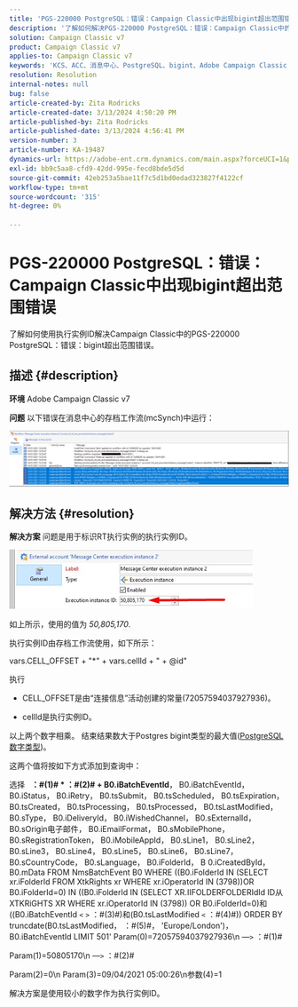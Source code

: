 ```yaml
---
title: 'PGS-220000 PostgreSQL：错误：Campaign Classic中出现bigint超出范围错误'
description: '了解如何解决PGS-220000 PostgreSQL：错误：Campaign Classic中的bigint超出范围错误'
solution: Campaign Classic v7
product: Campaign Classic v7
applies-to: Campaign Classic v7
keywords: 'KCS、ACC、消息中心、PostgreSQL、bigint、Adobe Campaign Classic v7、PGS-220000、错误：bigint超出范围、故障排除'
resolution: Resolution
internal-notes: null
bug: false
article-created-by: Zita Rodricks
article-created-date: 3/13/2024 4:50:20 PM
article-published-by: Zita Rodricks
article-published-date: 3/13/2024 4:56:41 PM
version-number: 3
article-number: KA-19487
dynamics-url: https://adobe-ent.crm.dynamics.com/main.aspx?forceUCI=1&pagetype=entityrecord&etn=knowledgearticle&id=f1155bc4-59e1-ee11-904d-6045bd0065b6
exl-id: bb9c5aa8-cfd9-42dd-995e-fecd8bde5d5d
source-git-commit: 42eb253a5bae11f7c5d1bd0edad323827f4122cf
workflow-type: tm+mt
source-wordcount: '315'
ht-degree: 0%

---
```


# PGS-220000 PostgreSQL：错误：Campaign Classic中出现bigint超出范围错误


了解如何使用执行实例ID解决Campaign Classic中的PGS-220000 PostgreSQL：错误：bigint超出范围错误。

## 描述 {#description}


<b>环境</b>
Adobe Campaign Classic v7

<b>问题</b>
以下错误在消息中心的存档工作流(mcSynch)中运行：

![](assets/___f3155bc4-59e1-ee11-904d-6045bd0065b6___.png)




## 解决方法 {#resolution}


<b>解决方案</b>
问题是用于标识RT执行实例的执行实例ID。

![](assets/b19e48ed-65d1-ec11-a7b5-00224809c556.png)

如上所示，使用的值为 *50,805,170*.

执行实例ID由存档工作流使用，如下所示：

vars.CELL_OFFSET + &quot;\*&quot; + vars.cellId + &quot; + @id&quot;

执行

- CELL_OFFSET是由“连接信息”活动创建的常量(72057594037927936)。

- cellId是执行实例ID。

以上两个数字相乘。 结束结果数大于Postgres bigint类型的最大值([PostgreSQL数字类型](https://www.postgresql.org/docs/10/datatype-numeric.html))。

这两个值将按如下方式添加到查询中：

选择   <b>：#(1)# \* ：#(2)# + B0.iBatchEventId</b>， B0.iBatchEventId， B0.iStatus， B0.iRetry， B0.tsSubmit， B0.tsScheduled， B0.tsExpiration， B0.tsCreated， B0.tsProcessing， B0.tsProcessed， B0.tsLastModified， B0.sType， B0.iDeliveryId， B0.iWishedChannel， B0.sExternalId， B0.sOrigin电子邮件， B0.iEmailFormat， B0.sMobilePhone， B0.sRegistrationToken， B0.iMobileAppId， B0.sLine1， B0.sLine2， B0.sLine3， B0.sLine4， B0.sLine5， B0.sLine6， B0.sLine7， B0.sCountryCode， B0.sLanguage， B0.iFolderId， B 0.iCreatedById， B0.mData FROM NmsBatchEvent B0 WHERE ((B0.iFolderId IN (SELECT xr.iFolderId FROM XtkRights xr WHERE xr.iOperatorId IN (3798))OR B0.iFolderId=0) IN ((B0.iFolderId IN (SELECT XR.IIFOLDERFOLDERIdId ID从XTKRiGHTS XR WHERE xr.iOperatorId IN (3798)) OR B0.iFolderId=0)和((B0.iBatchEventId `<` `>`  ：#(3)#)和(B0.tsLastModified `<`  ：#(4)#)) ORDER BY truncdate(B0.tsLastModified， ：#(5)#， &#39;Europe/London&#39;)， B0.iBatchEventId LIMIT 501&#39; Param(0)=72057594037927936\n —`>`  ：#(1)#

Param(1)=50805170\n —`>`  ：#(2)#

Param(2)=0\n Param(3)=09/04/2021 05:00:26\n参数(4)=1

解决方案是使用较小的数字作为执行实例ID。
